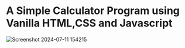 # A Simple Calculator Program using Vanilla HTML,CSS and Javascript

![Screenshot 2024-07-11 154215](https://github.com/Subbu5602/Calculator_Program/assets/150257212/1139191b-8350-4a39-92dd-47b25afeeac2)
